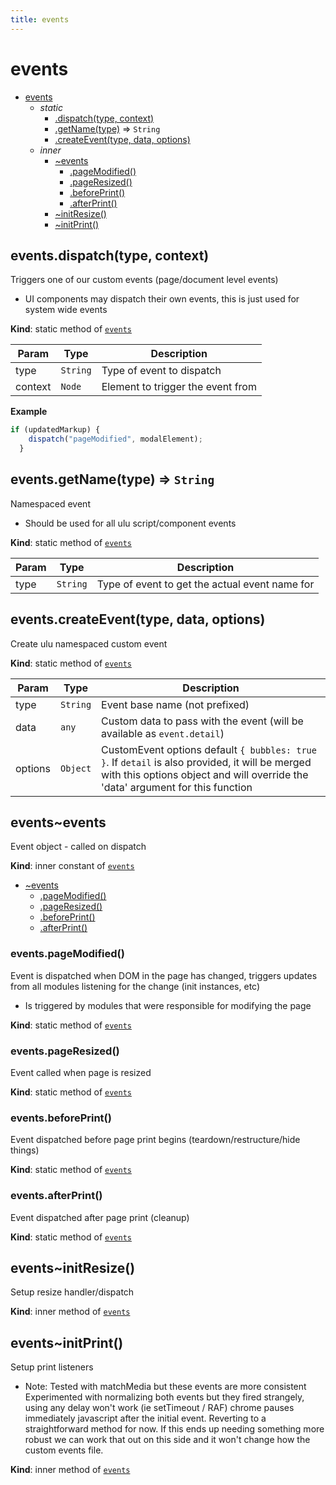 ```yaml
---
title: events
---
```


<a name="module_events"></a>

# events

* [events](#module_events)
    * _static_
        * [.dispatch(type, context)](#module_events.dispatch)
        * [.getName(type)](#module_events.getName) ⇒ <code>String</code>
        * [.createEvent(type, data, options)](#module_events.createEvent)
    * _inner_
        * [~events](#module_events..events)
            * [.pageModified()](#module_events..events.pageModified)
            * [.pageResized()](#module_events..events.pageResized)
            * [.beforePrint()](#module_events..events.beforePrint)
            * [.afterPrint()](#module_events..events.afterPrint)
        * [~initResize()](#module_events..initResize)
        * [~initPrint()](#module_events..initPrint)

<a name="module_events.dispatch"></a>

## events.dispatch(type, context)
Triggers one of our custom events (page/document level events)
- UI components may dispatch their own events, this is just used for system wide events

**Kind**: static method of [<code>events</code>](#module_events)  

| Param | Type | Description |
| --- | --- | --- |
| type | <code>String</code> | Type of event to dispatch |
| context | <code>Node</code> | Element to trigger the event from |

**Example**  
```js
if (updatedMarkup) {
    dispatch("pageModified", modalElement);
  }
```
<a name="module_events.getName"></a>

## events.getName(type) ⇒ <code>String</code>
Namespaced event
- Should be used for all ulu script/component events

**Kind**: static method of [<code>events</code>](#module_events)  

| Param | Type | Description |
| --- | --- | --- |
| type | <code>String</code> | Type of event to get the actual event name for |

<a name="module_events.createEvent"></a>

## events.createEvent(type, data, options)
Create ulu namespaced custom event

**Kind**: static method of [<code>events</code>](#module_events)  

| Param | Type | Description |
| --- | --- | --- |
| type | <code>String</code> | Event base name (not prefixed) |
| data | <code>any</code> | Custom data to pass with the event (will be available as `event.detail`) |
| options | <code>Object</code> | CustomEvent options default `{ bubbles: true }`. If `detail` is also provided, it will be merged with this options object and will override the 'data' argument for this function |

<a name="module_events..events"></a>

## events~events
Event object - called on dispatch

**Kind**: inner constant of [<code>events</code>](#module_events)  

* [~events](#module_events..events)
    * [.pageModified()](#module_events..events.pageModified)
    * [.pageResized()](#module_events..events.pageResized)
    * [.beforePrint()](#module_events..events.beforePrint)
    * [.afterPrint()](#module_events..events.afterPrint)

<a name="module_events..events.pageModified"></a>

### events.pageModified()
Event is dispatched when DOM in the page has changed, triggers updates from
all modules listening for the change (init instances, etc)
- Is triggered by modules that were responsible for modifying the page

**Kind**: static method of [<code>events</code>](#module_events..events)  
<a name="module_events..events.pageResized"></a>

### events.pageResized()
Event called when page is resized

**Kind**: static method of [<code>events</code>](#module_events..events)  
<a name="module_events..events.beforePrint"></a>

### events.beforePrint()
Event dispatched before page print begins (teardown/restructure/hide things)

**Kind**: static method of [<code>events</code>](#module_events..events)  
<a name="module_events..events.afterPrint"></a>

### events.afterPrint()
Event dispatched after page print (cleanup)

**Kind**: static method of [<code>events</code>](#module_events..events)  
<a name="module_events..initResize"></a>

## events~initResize()
Setup resize handler/dispatch

**Kind**: inner method of [<code>events</code>](#module_events)  
<a name="module_events..initPrint"></a>

## events~initPrint()
Setup print listeners
- Note: Tested with matchMedia but these events are more consistent
        Experimented with normalizing both events but they fired
        strangely, using any delay won't work (ie setTimeout / RAF)
        chrome pauses immediately javascript after the initial event.
        Reverting to a straightforward method for now. If this ends up
        needing something more robust we can work that out on this side
        and it won't change how the custom events file.

**Kind**: inner method of [<code>events</code>](#module_events)  

  